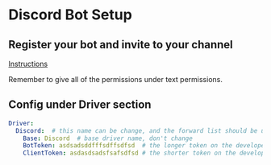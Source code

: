 # Discord Bot Setup

## Register your bot and invite to your channel

[Instructions](https://discordpy.readthedocs.io/en/latest/discord.html)

Remember to give all of the permissions under text permissions.

## Config under Driver section

```yaml
Driver:
  Discord:  # this name can be change, and the forward list should be using this name
    Base: Discord  # base driver name, don't change
    BotToken: asdsadsddfffsdffsdfsd  # the longer token on the developer console (the one says click to reveal)
    ClientToken: asdasdsadsfsafsdfsd # the shorter token on the developer console
```